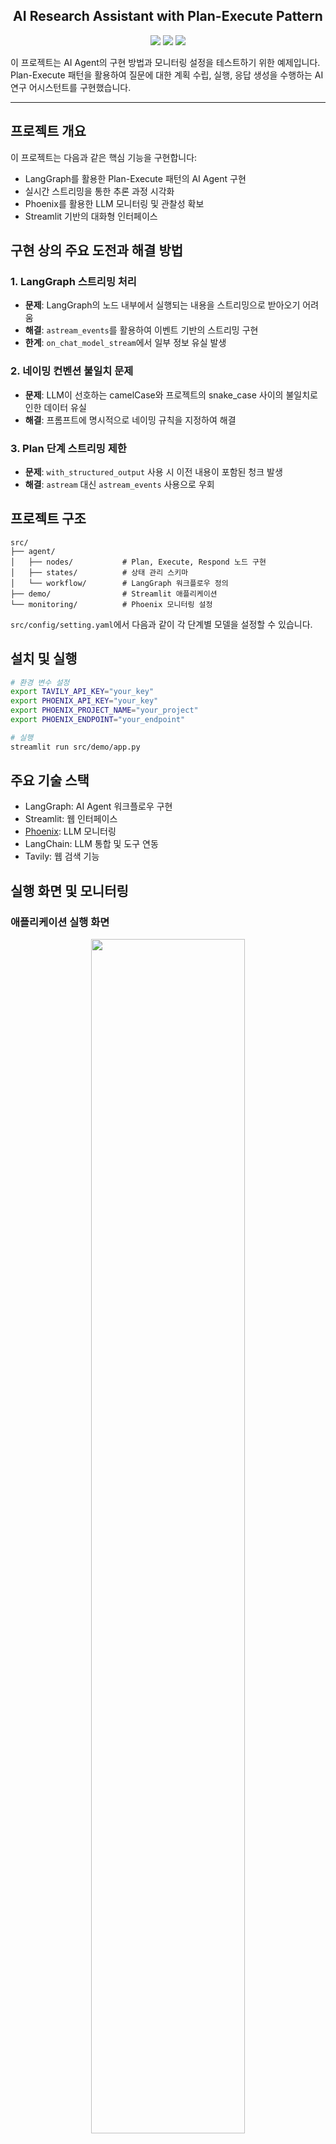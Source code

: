 <h2 align="center">
AI Research Assistant with Plan-Execute Pattern
</h2>

<div align="center">
  <img src="https://img.shields.io/badge/python-v3.12.7-blue.svg"/>
  <img src="https://img.shields.io/badge/langgraph-v0.2.61-blue.svg"/>
  <img src="https://img.shields.io/badge/streamlit-v1.41.1-blue.svg"/>
</div>

이 프로젝트는 AI Agent의 구현 방법과 모니터링 설정을 테스트하기 위한 예제입니다. Plan-Execute 패턴을 활용하여 질문에 대한 계획 수립, 실행, 응답 생성을 수행하는 AI 연구 어시스턴트를 구현했습니다.

---

## 프로젝트 개요

이 프로젝트는 다음과 같은 핵심 기능을 구현합니다:
- LangGraph를 활용한 Plan-Execute 패턴의 AI Agent 구현
- 실시간 스트리밍을 통한 추론 과정 시각화
- Phoenix를 활용한 LLM 모니터링 및 관찰성 확보
- Streamlit 기반의 대화형 인터페이스

## 구현 상의 주요 도전과 해결 방법

### 1. LangGraph 스트리밍 처리
- **문제**: LangGraph의 노드 내부에서 실행되는 내용을 스트리밍으로 받아오기 어려움
- **해결**: `astream_events`를 활용하여 이벤트 기반의 스트리밍 구현
- **한계**: `on_chat_model_stream`에서 일부 정보 유실 발생

### 2. 네이밍 컨벤션 불일치 문제
- **문제**: LLM이 선호하는 camelCase와 프로젝트의 snake_case 사이의 불일치로 인한 데이터 유실
- **해결**: 프롬프트에 명시적으로 네이밍 규칙을 지정하여 해결

### 3. Plan 단계 스트리밍 제한
- **문제**: `with_structured_output` 사용 시 이전 내용이 포함된 청크 발생
- **해결**: `astream` 대신 `astream_events` 사용으로 우회

## 프로젝트 구조
```
src/
├── agent/
│   ├── nodes/           # Plan, Execute, Respond 노드 구현
│   ├── states/          # 상태 관리 스키마
│   └── workflow/        # LangGraph 워크플로우 정의
├── demo/                # Streamlit 애플리케이션
└── monitoring/          # Phoenix 모니터링 설정
```

`src/config/setting.yaml`에서 다음과 같이 각 단계별 모델을 설정할 수 있습니다.

## 설치 및 실행

```bash
# 환경 변수 설정
export TAVILY_API_KEY="your_key"
export PHOENIX_API_KEY="your_key"
export PHOENIX_PROJECT_NAME="your_project"
export PHOENIX_ENDPOINT="your_endpoint"

# 실행
streamlit run src/demo/app.py
```

## 주요 기술 스택
- LangGraph: AI Agent 워크플로우 구현
- Streamlit: 웹 인터페이스
- [Phoenix](https://app.phoenix.arize.com/): LLM 모니터링
- LangChain: LLM 통합 및 도구 연동
- Tavily: 웹 검색 기능

## 실행 화면 및 모니터링
### 애플리케이션 실행 화면
<div align="center">
<img src="https://github.com/user-attachments/assets/7a7d08cd-1537-40a0-b7e1-3b9c3dce6aba" width="70%">
</div>

### Phoenix 모니터링 대시보드
<div align="center">
<img src="https://github.com/user-attachments/assets/4d1b92d3-754c-4265-b41e-83c1c3344fc0" width="70%">
</div>
